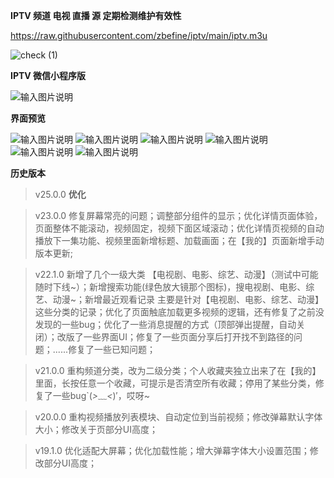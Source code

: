  **IPTV 频道 电视 直播 源 定期检测维护有效性** 



https://raw.githubusercontent.com/zbefine/iptv/main/iptv.m3u



![check (1)](https://user-images.githubusercontent.com/26646520/155706149-8cc26744-d0ce-4cb5-99b9-83cf278f740e.png)



 **IPTV 微信小程序版** 




![输入图片说明](https://gitee.com/qingwei248/ds/raw/master/new/chqc.png "chqc.png")



**界面预览**



![输入图片说明](https://gitee.com/qingwei248/ds/raw/master/25/1.png "1.png") 
![输入图片说明](https://gitee.com/qingwei248/ds/raw/master/25/2.png "2.png")
![输入图片说明](https://gitee.com/qingwei248/ds/raw/master/25/3.png "3.png")
![输入图片说明](https://gitee.com/qingwei248/ds/raw/master/25/4.png "4.png")
![输入图片说明](https://gitee.com/qingwei248/ds/raw/master/25/5.png "5.png")
![输入图片说明](https://gitee.com/qingwei248/ds/raw/master/25/6.png "6.png")



**历史版本** 



> v25.0.0 **优化**



> v23.0.0 修复屏幕常亮的问题；调整部分组件的显示；优化详情页面体验，页面整体不能滚动，视频固定，视频下面区域滚动；优化详情页视频的自动播放下一集功能、视频里面新增标题、加载画面；在【我的】页面新增手动 版本更新;



> v22.1.0 新增了几个一级大类 【电视剧、电影、综艺、动漫】（测试中可能随时下线~）；新增搜索功能(绿色放大镜那个图标)，搜电视剧、电影、综艺、动漫~；新增最近观看记录 主要是针对【电视剧、电影、综艺、动漫】这些分类的记录；优化了页面触底加载更多视频的逻辑，还有修复了之前没发现的一些bug；优化了一些消息提醒的方式（顶部弹出提醒，自动关闭）；改版了一些界面UI；修复了一些页面分享后打开找不到路径的问题；......修复了一些已知问题；



> v21.0.0 重构频道分类，改为二级分类；个人收藏夹独立出来了在【我的】里面，长按任意一个收藏，可提示是否清空所有收藏；停用了某些分类，修复了一些bug`(*>﹏<*)′，哎呀~



> v20.0.0 重构视频播放列表模块、自动定位到当前视频；修改弹幕默认字体大小；修改关于页部分UI高度；



> v19.1.0 优化适配大屏幕；优化加载性能；增大弹幕字体大小设置范围；修改部分UI高度；






